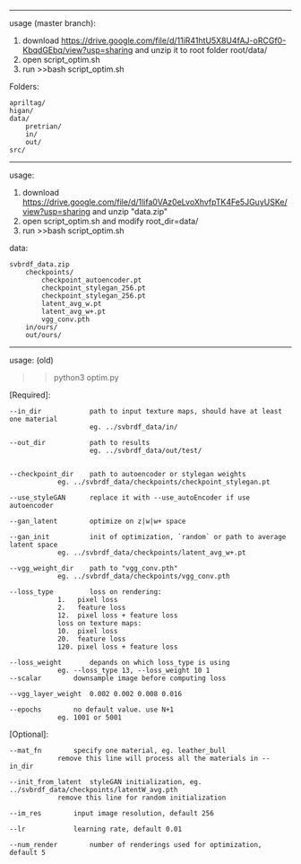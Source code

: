 --------------------------------------------------------

usage (master branch):
1. download https://drive.google.com/file/d/11iR41htU5X8U4fAJ-oRCGf0-KbqdGEbq/view?usp=sharing and unzip it to root folder root/data/
2. open script_optim.sh
3. run >>bash script_optim.sh
 
Folders:

	apriltag/
	higan/
	data/
		pretrian/
		in/
		out/
	src/

-----------------------------------------------------------
usage:
1. download https://drive.google.com/file/d/1lifa0VAz0eLvoXhvfpTK4Fe5JGuyUSKe/view?usp=sharing and unzip "data.zip"
2. open script_optim.sh and modify root_dir=data/ 
3. run >>bash script_optim.sh
 
data:

	svbrdf_data.zip
		checkpoints/
			checkpoint_autoencoder.pt
			checkpoint_stylegan_256.pt
			checkpoint_stylegan_256.pt
			latent_avg_w.pt
			latent_avg_w+.pt
			vgg_conv.pth
		in/ours/
		out/ours/

----------------------------------------------------------
usage: (old)

>> python3 optim.py 

[Required]:

	--in_dir            path to input texture maps, should have at least one material
						eg. ../svbrdf_data/in/ 

	--out_dir           path to results 
						eg. ../svbrdf_data/out/test/ 

	
	--checkpoint_dir    path to autoencoder or stylegan weights
				eg. ../svbrdf_data/checkpoints/checkpoint_stylegan.pt 

	--use_styleGAN      replace it with --use_autoEncoder if use autoencoder
	
	--gan_latent	    optimize on z|w|w+ space
	
	--gan_init          init of optimization, `random` or path to average latent space
				eg. ../svbrdf_data/checkpoints/latent_avg_w+.pt

	--vgg_weight_dir    path to "vgg_conv.pth"
				eg. ../svbrdf_data/checkpoints/vgg_conv.pth 

	--loss_type         loss on rendering: 
				1.   pixel loss
				2.   feature loss
				12.  pixel loss + feature loss
			    loss on texture maps:
				10.  pixel loss
				20.  feature loss
				120. pixel loss + feature loss

	--loss_weight	    depands on which loss_type is using
				eg. --loss_type 13, --loss_weight 10 1 
	--scalar	    downsample image before computing loss

	--vgg_layer_weight  0.002 0.002 0.008 0.016

	--epochs 	    no default value. use N+1
				eg. 1001 or 5001			 

[Optional]:

	--mat_fn	    specify one material, eg. leather_bull
				remove this line will process all the materials in --in_dir
	
	--init_from_latent  styleGAN initialization, eg. ../svbrdf_data/checkpoints/latentW_avg.pth 
				remove this line for random initialization 
	
	--im_res 	    input image resolution, default 256 
	
	--lr 		    learning rate, default 0.01 
	
	--num_render        number of renderings used for optimization, default 5	
